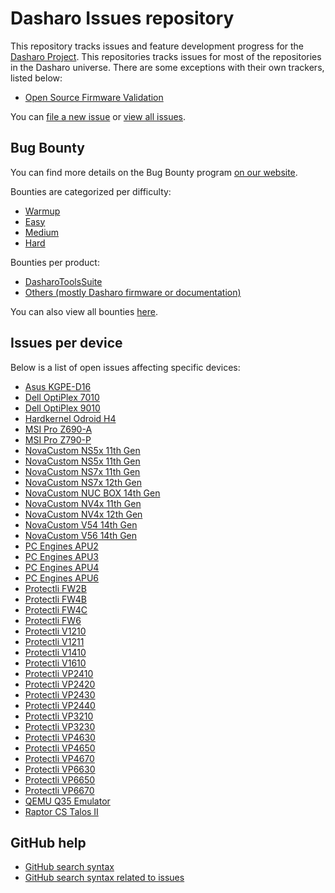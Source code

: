 # Dasharo Issues repository

This repository tracks issues and feature development progress for the
[Dasharo Project](https://dasharo.com/). This repositories tracks issues
for most of the repositories in the Dasharo universe. There are some exceptions
with their own trackers, listed below:
- [Open Source Firmware Validation](https://github.com/Dasharo/open-source-firmware-validation/issues)

You can [file a new issue](https://github.com/Dasharo/dasharo-issues/issues/new/choose)
or [view all issues](https://github.com/Dasharo/dasharo-issues/issues).

## Bug Bounty

You can find more details on the Bug Bounty program
[on our website](https://3mdeb.com/bug-bounty/).

Bounties are categorized per difficulty:
- [Warmup](https://github.com/Dasharo/dasharo-issues/issues?q=is%3Aissue%20state%3Aopen%20label%3Abounty-warmup)
- [Easy](https://github.com/Dasharo/dasharo-issues/issues?q=is%3Aissue%20state%3Aopen%20label%3Abounty-easy)
- [Medium](https://github.com/Dasharo/dasharo-issues/issues?q=is%3Aissue%20state%3Aopen%20label%3Abounty-medium)
- [Hard](https://github.com/Dasharo/dasharo-issues/issues?q=is%3Aissue%20state%3Aopen%20label%3Abounty-hard)

Bounties per product:
- [DasharoToolsSuite](https://github.com/Dasharo/dasharo-issues/issues?q=is%3Aissue%20state%3Aopen%20(label%3Abounty-warmup%20OR%20label%3Abounty-easy%20OR%20label%3Abounty-medium%20OR%20label%3Abounty-hard%20OR%20label%3Abounty)%20AND%20label%3A%22DasharoToolsSuite%22)
- [Others (mostly Dasharo firmware or documentation)](https://github.com/Dasharo/dasharo-issues/issues?q=is%3Aissue%20state%3Aopen%20(label%3Abounty-warmup%20OR%20label%3Abounty-easy%20OR%20label%3Abounty-medium%20OR%20label%3Abounty-hard%20OR%20label%3Abounty)%20-label%3A%22DasharoToolsSuite%22)

You can also view all bounties
[here](https://github.com/Dasharo/dasharo-issues/issues?q=is%3Aissue%20state%3Aopen%20label%3Abounty-warmup%20OR%20label%3Abounty-easy%20OR%20label%3Abounty-medium%20OR%20label%3Abounty-hard%20OR%20label%3Abounty).

<!-- BEGIN DEVICE ISSUES -->
## Issues per device

Below is a list of open issues affecting specific devices:
- [Asus KGPE-D16](https://github.com/dasharo/dasharo-issues/issues?q=is%3Aissue+state%3Aopen+label%3A%22asus_kgpe-d16%22)
- [Dell OptiPlex 7010](https://github.com/dasharo/dasharo-issues/issues?q=is%3Aissue+state%3Aopen+label%3A%22dell_optiplex_9010%22)
- [Dell OptiPlex 9010](https://github.com/dasharo/dasharo-issues/issues?q=is%3Aissue+state%3Aopen+label%3A%22dell_optiplex_9010%22)
- [Hardkernel Odroid H4](https://github.com/dasharo/dasharo-issues/issues?q=is%3Aissue+state%3Aopen+label%3A%22hardkernel_odroid_h4%22)
- [MSI Pro Z690-A](https://github.com/dasharo/dasharo-issues/issues?q=is%3Aissue+state%3Aopen+label%3A%22MSI%20PRO%20Z690-A%20boards%22)
- [MSI Pro Z790-P](https://github.com/dasharo/dasharo-issues/issues?q=is%3Aissue+state%3Aopen+label%3A%22MSI%20PRO%20Z790-P%20boards%22)
- [NovaCustom NS5x 11th Gen](https://github.com/dasharo/dasharo-issues/issues?q=is%3Aissue+state%3Aopen+label%3A%22novacustom_ns5x/7x_tgl%22)
- [NovaCustom NS5x 11th Gen](https://github.com/dasharo/dasharo-issues/issues?q=is%3Aissue+state%3Aopen+label%3A%22novacustom_ns5x/7x_adl%22)
- [NovaCustom NS7x 11th Gen](https://github.com/dasharo/dasharo-issues/issues?q=is%3Aissue+state%3Aopen+label%3A%22novacustom_ns5x/7x_tgl%22)
- [NovaCustom NS7x 12th Gen](https://github.com/dasharo/dasharo-issues/issues?q=is%3Aissue+state%3Aopen+label%3A%22novacustom_ns5x/7x_adl%22)
- [NovaCustom NUC BOX 14th Gen](https://github.com/dasharo/dasharo-issues/issues?q=is%3Aissue+state%3Aopen+label%3A%22novacustom_nuc_box%22)
- [NovaCustom NV4x 11th Gen](https://github.com/dasharo/dasharo-issues/issues?q=is%3Aissue+state%3Aopen+label%3A%22novacustom_nv4x_tgl%22)
- [NovaCustom NV4x 12th Gen](https://github.com/dasharo/dasharo-issues/issues?q=is%3Aissue+state%3Aopen+label%3A%22novacustom_nv4x_adl%22)
- [NovaCustom V54 14th Gen](https://github.com/dasharo/dasharo-issues/issues?q=is%3Aissue+state%3Aopen+label%3A%22novacustom_v54_mtl%22)
- [NovaCustom V56 14th Gen](https://github.com/dasharo/dasharo-issues/issues?q=is%3Aissue+state%3Aopen+label%3A%22novacustom_v56_mtl%22)
- [PC Engines APU2](https://github.com/dasharo/dasharo-issues/issues?q=is%3Aissue+state%3Aopen+label%3A%22pcengines_apu2%22)
- [PC Engines APU3](https://github.com/dasharo/dasharo-issues/issues?q=is%3Aissue+state%3Aopen+label%3A%22pcengines_apu2%22)
- [PC Engines APU4](https://github.com/dasharo/dasharo-issues/issues?q=is%3Aissue+state%3Aopen+label%3A%22pcengines_apu2%22)
- [PC Engines APU6](https://github.com/dasharo/dasharo-issues/issues?q=is%3Aissue+state%3Aopen+label%3A%22pcengines_apu2%22)
- [Protectli FW2B](https://github.com/dasharo/dasharo-issues/issues?q=is%3Aissue+state%3Aopen+label%3A%22protectli_vault_bsw%22)
- [Protectli FW4B](https://github.com/dasharo/dasharo-issues/issues?q=is%3Aissue+state%3Aopen+label%3A%22protectli_vault_bsw%22)
- [Protectli FW4C](https://github.com/dasharo/dasharo-issues/issues?q=is%3Aissue+state%3Aopen+label%3A%22protectli_vault_bsw%22)
- [Protectli FW6](https://github.com/dasharo/dasharo-issues/issues?q=is%3Aissue+state%3Aopen+label%3A%22protectli_vault_kbl%22)
- [Protectli V1210](https://github.com/dasharo/dasharo-issues/issues?q=is%3Aissue+state%3Aopen+label%3A%22protectli_vault_jsl%22)
- [Protectli V1211](https://github.com/dasharo/dasharo-issues/issues?q=is%3Aissue+state%3Aopen+label%3A%22protectli_vault_jsl%22)
- [Protectli V1410](https://github.com/dasharo/dasharo-issues/issues?q=is%3Aissue+state%3Aopen+label%3A%22protectli_vault_jsl%22)
- [Protectli V1610](https://github.com/dasharo/dasharo-issues/issues?q=is%3Aissue+state%3Aopen+label%3A%22protectli_vault_jsl%22)
- [Protectli VP2410](https://github.com/dasharo/dasharo-issues/issues?q=is%3Aissue+state%3Aopen+label%3A%22protectli_vault_glk%22)
- [Protectli VP2420](https://github.com/dasharo/dasharo-issues/issues?q=is%3Aissue+state%3Aopen+label%3A%22protectli_vault_ehl%22)
- [Protectli VP2430](https://github.com/dasharo/dasharo-issues/issues?q=is%3Aissue+state%3Aopen+label%3A%22protectli_vault_adln%22)
- [Protectli VP2440](https://github.com/dasharo/dasharo-issues/issues?q=is%3Aissue+state%3Aopen+label%3A%22protectli_vault_adln%22)
- [Protectli VP3210](https://github.com/dasharo/dasharo-issues/issues?q=is%3Aissue+state%3Aopen+label%3A%22protectli_vault_adln%22)
- [Protectli VP3230](https://github.com/dasharo/dasharo-issues/issues?q=is%3Aissue+state%3Aopen+label%3A%22protectli_vault_adln%22)
- [Protectli VP4630](https://github.com/dasharo/dasharo-issues/issues?q=is%3Aissue+state%3Aopen+label%3A%22protectli_vault_cml%22)
- [Protectli VP4650](https://github.com/dasharo/dasharo-issues/issues?q=is%3Aissue+state%3Aopen+label%3A%22protectli_vault_cml%22)
- [Protectli VP4670](https://github.com/dasharo/dasharo-issues/issues?q=is%3Aissue+state%3Aopen+label%3A%22protectli_vault_cml%22)
- [Protectli VP6630](https://github.com/dasharo/dasharo-issues/issues?q=is%3Aissue+state%3Aopen+label%3A%22protectli_vault_adl%22)
- [Protectli VP6650](https://github.com/dasharo/dasharo-issues/issues?q=is%3Aissue+state%3Aopen+label%3A%22protectli_vault_adl%22)
- [Protectli VP6670](https://github.com/dasharo/dasharo-issues/issues?q=is%3Aissue+state%3Aopen+label%3A%22protectli_vault_adl%22)
- [QEMU Q35 Emulator](https://github.com/dasharo/dasharo-issues/issues?q=is%3Aissue+state%3Aopen+label%3A%22qemu_q35%22)
- [Raptor CS Talos II](https://github.com/dasharo/dasharo-issues/issues?q=is%3Aissue+state%3Aopen+label%3A%22raptor-cs_talos-2%22)
<!-- END DEVICE ISSUES -->

## GitHub help

* [GitHub search syntax](https://help.github.com/articles/search-syntax/)
* [GitHub search syntax related to issues](https://help.github.com/articles/searching-issues/)
